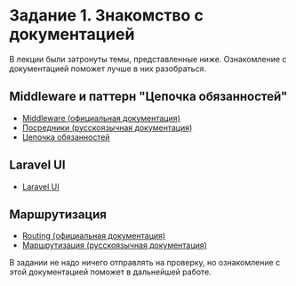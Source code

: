 # Задание 1. Знакомство с документацией

В лекции были затронуты темы, представленные ниже. Ознакомление с документацией поможет лучше в них разобраться.

## Middleware и паттерн "Цепочка обязанностей"

-   [Middleware (официальная документация)](https://laravel.com/docs/10.x/middleware)
-   [Посредники (русскоязычная документация)](https://laravel.su/docs/8.x/middleware)
-   [Цепочка обязанностей](https://refactoring.guru/ru/design-patterns/chain-of-responsibility)

## Laravel UI

-   [Laravel UI](https://github.com/laravel/ui)

## Маршрутизация

-   [Routing (официальная документация)](https://laravel.com/docs/10.x/routing)
-   [Маршрутизация (русскоязычная документация)](https://laravel.su/docs/8.x/routing)

В задании не надо ничего отправлять на проверку, но ознакомление с этой документацией поможет в дальнейшей работе.
